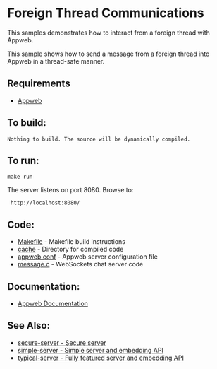 Foreign Thread Communications
===

This samples demonstrates how to interact from a foreign thread with Appweb.

This sample shows how to send a message from a foreign thread into Appweb in a
thread-safe manner.

Requirements
---

* [Appweb](https://www.embedthis.com/appweb/download.html)

To build:
---
    Nothing to build. The source will be dynamically compiled.

To run:
---
    make run

The server listens on port 8080. Browse to:

     http://localhost:8080/

Code:
---
* [Makefile](Makefile) - Makefile build instructions
* [cache](cache) - Directory for compiled code
* [appweb.conf](appweb.conf) - Appweb server configuration file
* [message.c](chat.c) - WebSockets chat server code

Documentation:
---
* [Appweb Documentation](https://www.embedthis.com/appweb/doc/index.html)

See Also:
---
* [secure-server - Secure server](../secure-server/README.md)
* [simple-server - Simple server and embedding API](../simple-server/README.md)
* [typical-server - Fully featured server and embedding API](../typical-server/README.md)
